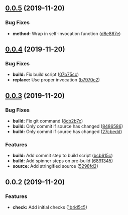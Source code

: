 ## [0.0.5](https://github.com/pixelastic/ensure-url-trailing-slash/compare/0.0.4...0.0.5) (2019-11-20)


### Bug Fixes

* **method:** Wrap in self-invocation function ([d8e867e](https://github.com/pixelastic/ensure-url-trailing-slash/commit/d8e867eea27bfa2ed793e6febdbe0834499c14dd))

## [0.0.4](https://github.com/pixelastic/ensure-url-trailing-slash/compare/0.0.3...0.0.4) (2019-11-20)


### Bug Fixes

* **build:** Fix build script ([07b75cc](https://github.com/pixelastic/ensure-url-trailing-slash/commit/07b75cc40b82c4fcbc15e73c5c2a9d704e00bcc3))
* **replace:** Use proper invocation ([b7970c2](https://github.com/pixelastic/ensure-url-trailing-slash/commit/b7970c228977fe3f70e3cf9a7d0d7a6747471d89))

## [0.0.3](https://github.com/pixelastic/ensure-url-trailing-slash/compare/0.0.2...0.0.3) (2019-11-20)


### Bug Fixes

* **build:** Fix git command ([8cb2b7c](https://github.com/pixelastic/ensure-url-trailing-slash/commit/8cb2b7c0997f31be4997e705f030fde0483f6728))
* **build:** Only commit if source has changed ([8486586](https://github.com/pixelastic/ensure-url-trailing-slash/commit/8486586d711b7d99defe96c65244358f76a0705b))
* **build:** Only commit if source has changed ([27cbedd](https://github.com/pixelastic/ensure-url-trailing-slash/commit/27cbedd5a78c6bb81f3ca3591e585e59bc2d0553))


### Features

* **build:** Add commit step to build script ([bcb615c](https://github.com/pixelastic/ensure-url-trailing-slash/commit/bcb615c77d34e681e112845bdf8d0dc72cf47f45))
* **build:** Add spinner steps on pre-build ([6891345](https://github.com/pixelastic/ensure-url-trailing-slash/commit/6891345cf1743f568e66aad84a440bf474eec983))
* **source:** Add stringified source ([5298fd2](https://github.com/pixelastic/ensure-url-trailing-slash/commit/5298fd2995f05917ea4ed32a003e483568fca990))

## 0.0.2 (2019-11-20)


### Features

* **check:** Add initial checks ([1b4d5c5](https://github.com/pixelastic/ensure-url-trailing-slash/commit/1b4d5c5062c0cc341bcb57b6ee6ad24532572321))

